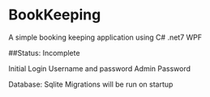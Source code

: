 # BookKeeping
A simple booking keeping application using C# .net7 WPF

##Status: Incomplete

Initial Login Username and password
Admin
Password



Database: Sqlite
Migrations will be run on startup
